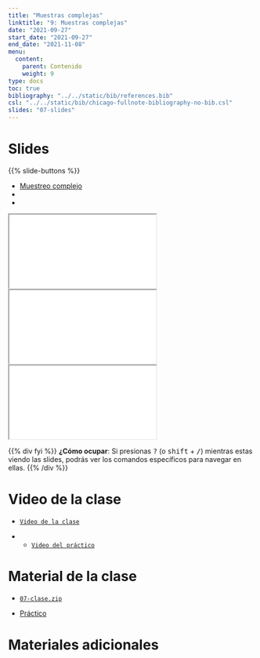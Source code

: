 ```yaml
---
title: "Muestras complejas"
linktitle: "9: Muestras complejas"
date: "2021-09-27"
start_date: "2021-09-27"
end_date: "2021-11-08"
menu:
  content:
    parent: Contenido
    weight: 9
type: docs
toc: true
bibliography: "../../static/bib/references.bib"
csl: "../../static/bib/chicago-fullnote-bibliography-no-bib.csl"
slides: "07-slides"
---
```


# Slides

{{% slide-buttons %}}

<ul class="nav nav-tabs" id="slide-tabs" role="tablist">
<li class="nav-item">
<a class="nav-link active" id="muestreo-complejo-tab" data-toggle="tab" href="#muestreo-complejo" role="tab" aria-controls="muestreo-complejo" aria-selected="true">Muestreo complejo</a>
</li>
<li class="nav-item">
<a class="nav-link" id="-tab" data-toggle="tab" href="#" role="tab" aria-controls="" aria-selected="false"></a>
</li>
<li class="nav-item">
<a class="nav-link" id="-tab" data-toggle="tab" href="#" role="tab" aria-controls="" aria-selected="false"></a>
</li>
</ul>

<div id="slide-tabs" class="tab-content">

<div id="muestreo-complejo" class="tab-pane fade show active" role="tabpanel" aria-labelledby="muestreo-complejo-tab">

<div class="embed-responsive embed-responsive-16by9">

<iframe class="embed-responsive-item" src="/slides/07-slides.html#1">
</iframe>

</div>

</div>

<div class="tab-pane fade" role="tabpanel" aria-labelledby="-tab">

<div class="embed-responsive embed-responsive-16by9">

<iframe class="embed-responsive-item" src="/slides/07-slides.html#14">
</iframe>

</div>

</div>

<div class="tab-pane fade" role="tabpanel" aria-labelledby="-tab">

<div class="embed-responsive embed-responsive-16by9">

<iframe class="embed-responsive-item" src="/slides/07-slides.html#29">
</iframe>

</div>

</div>

</div>

{{% div fyi %}}
**¿Cómo ocupar**: Si presionas <kbd>?</kbd> (o <kbd>shift</kbd> + <kbd>/</kbd>) mientras estas viendo las slides, podrás ver los comandos específicos para navegar en ellas.
{{% /div %}}

# Video de la clase

-   [<i class="fas fa-video"></i> `Video de la clase`](https://zoom.us/rec/share/JV-ZEsTOB-jU3s3dTEM57WVBqIuveCIm2S2ud3MqNim1pVgiPcijb-sj5UwGUiPg.UjmlJMrkaJaTODNb?startTime=1633375758000)

-   -   [<i class="fas fa-video"></i> `Video del práctico`](https://zoom.us/rec/share/qzVDXwHjWaxFNoQ3mRhXQ027sFrpZK3d-LrxC00sHJDmDa2bYohief-RfS-5yRUb.5oAyDL6HfntGFRhe?startTime=1633380893000)

# Material de la clase

-   [<i class="fas fa-file-archive"></i> `07-clase.zip`](https://github.com/learn-R/07-class/raw/main/07-clase.zip)

-   [<i class="fas fa-laptop-code"></i> Práctico](/example/07-practico/)

# Materiales adicionales
